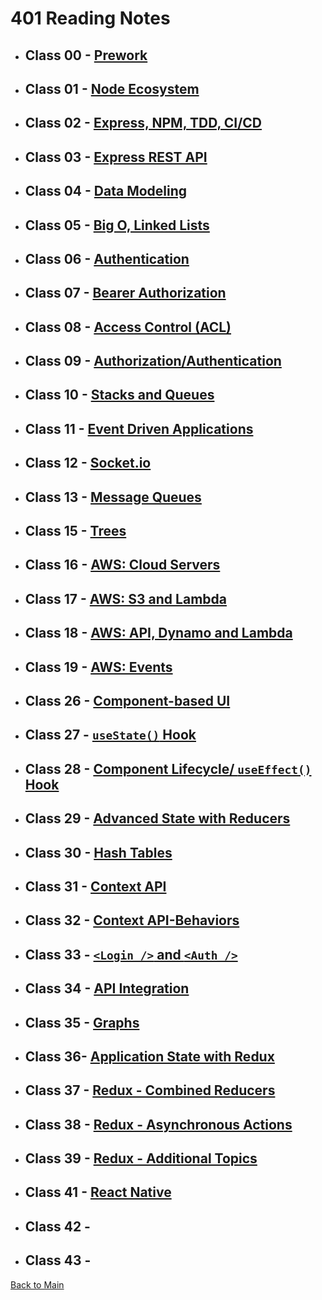 # 401 Reading Notes

* ## Class 00 - [Prework](Class-00-prework.md)

* ## Class 01 - [Node Ecosystem](Class-01.md)

* ## Class 02 - [Express, NPM, TDD, CI/CD](Class-02.md)

* ## Class 03 - [Express REST API](Class-03.md)

* ## Class 04 - [Data Modeling](Class-04.md)

* ## Class 05 - [Big O, Linked Lists](Class-05.md)

* ## Class 06 - [Authentication](Class-06.md)

* ## Class 07 - [Bearer Authorization](Class-07.md)

* ## Class 08 - [Access Control (ACL)](Class-08.md)

* ## Class 09 - [Authorization/Authentication](Class-09.md)

* ## Class 10 - [Stacks and Queues](Class-10.md)

* ## Class 11 - [Event Driven Applications](Class-11.md)

* ## Class 12 - [Socket.io](Class-12.md)

* ## Class 13 - [Message Queues](Class-13.md)

* ## Class 15 - [Trees](Class-15.md)

* ## Class 16 - [AWS: Cloud Servers](Class-16.md)

* ## Class 17 - [AWS: S3 and Lambda](Class-17.md)

* ## Class 18 - [AWS: API, Dynamo and Lambda](Class-18.md)

* ## Class 19 - [AWS: Events](Class-19.md)

* ## Class 26 - [Component-based UI](Class-26.md)

* ## Class 27 - [`useState()` Hook](Class-27.md)

* ## Class 28 - [Component Lifecycle/ `useEffect()` Hook](Class-28.md)

* ## Class 29 - [Advanced State with Reducers](Class-29.md)

* ## Class 30 - [Hash Tables](Class-30.md)

* ## Class 31 - [Context API](Class-31.md)

* ## Class 32 - [Context API-Behaviors](Class-32.md)

* ## Class 33 - [`<Login />` and `<Auth />`](Class-33.md)

* ## Class 34 - [API Integration](Class-34.md)

* ## Class 35 - [Graphs](Class-35.md)

* ## Class 36- [Application State with Redux](Class-36.md)

* ## Class 37 - [Redux - Combined Reducers](Class-37.md)

* ## Class 38 - [Redux - Asynchronous Actions](Class-38.md)

* ## Class 39 - [Redux - Additional Topics](Class-39.md)

* ## Class 41 - [React Native](Class-41.md)

* ## Class 42 - [](Class-42.md)

* ## Class 43 - [](Class-43.md)

[Back to Main](/reading-notes)
